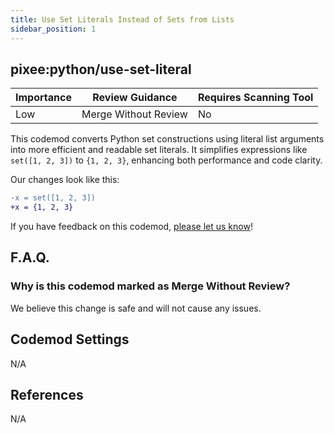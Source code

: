 ```yaml
---
title: Use Set Literals Instead of Sets from Lists
sidebar_position: 1
---
```


## pixee:python/use-set-literal

| Importance | Review Guidance      | Requires Scanning Tool |
|------------|----------------------|------------------------|
| Low        | Merge Without Review | No                     |

This codemod converts Python set constructions using literal list arguments into more efficient and readable set literals. It simplifies expressions like `set([1, 2, 3])` to `{1, 2, 3}`, enhancing both performance and code clarity.

Our changes look like this:
```diff
-x = set([1, 2, 3])
+x = {1, 2, 3}
```

If you have feedback on this codemod, [please let us know](mailto:feedback@pixee.ai)!

## F.A.Q.

### Why is this codemod marked as Merge Without Review?

We believe this change is safe and will not cause any issues.

## Codemod Settings

N/A

## References

N/A
